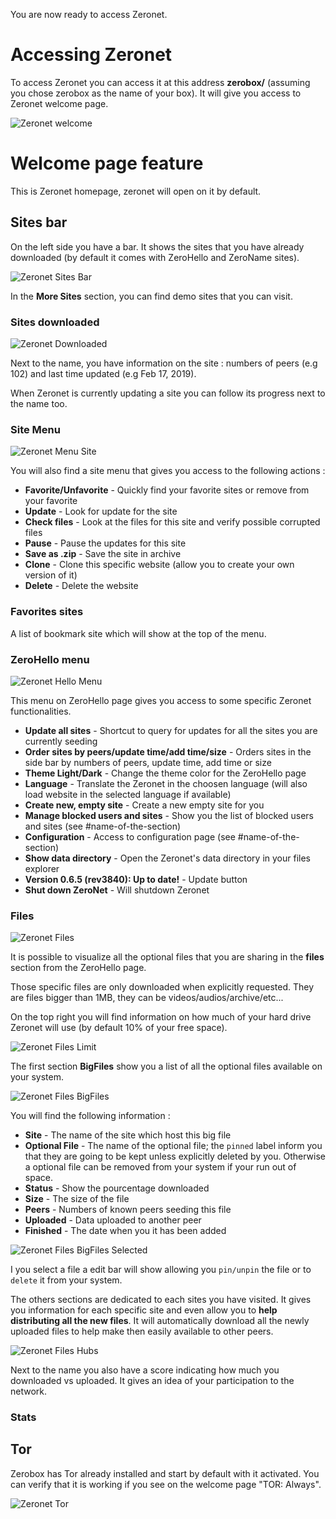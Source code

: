 
You are now ready to access Zeronet.

# Accessing Zeronet

To access Zeronet you can access it at this address **zerobox/** (assuming you chose zerobox as the name of your box). It will give you access to Zeronet welcome page.

![Zeronet welcome](./img/zeronet-welcome.png)

# Welcome page feature

This is Zeronet homepage, zeronet will open on it by default.

## Sites bar

On the left side you have a bar. It shows the sites that you have already downloaded (by default it comes with ZeroHello and ZeroName sites).

![Zeronet Sites Bar](./img/zeronet-sites-bar.png)

In the **More Sites** section, you can find demo sites that you can visit.

### Sites downloaded

![Zeronet Downloaded](./img/zeronet-downloaded.png)

Next to the name, you have information on the site : numbers of peers (e.g 102) and last time updated (e.g Feb 17, 2019).

When Zeronet is currently updating a site you can follow its progress next to the name too.


### Site Menu

![Zeronet Menu Site](./img/zeronet-menu-site.png)

You will also find a site menu that gives you access to the following actions :

* **Favorite/Unfavorite** - Quickly find your favorite sites or remove from your favorite
* **Update** - Look for update for the site
* **Check files** - Look at the files for this site and verify possible corrupted files
* **Pause** - Pause the updates for this site
* **Save as .zip** - Save the site in archive
* **Clone** - Clone this specific website (allow you to create your own version of it)
* **Delete** - Delete the website

### Favorites sites

A list of bookmark site which will show at the top of the menu.

### ZeroHello menu

![Zeronet Hello Menu](./img/zeronet-hello-menu.png)

This menu on ZeroHello page gives you access to some specific Zeronet functionalities.

* **Update all sites** - Shortcut to query for updates for all the sites you are currently seeding
* **Order sites by peers/update time/add time/size** - Orders sites in the side bar by numbers of peers, update time, add time or size
* **Theme Light/Dark** - Change the theme color for the ZeroHello page
* **Language** - Translate the Zeronet in the choosen language (will also load website in the selected language if available)
* **Create new, empty site** - Create a new empty site for you
* **Manage blocked users and sites** - Show you the list of blocked users and sites (see #name-of-the-section)
* **Configuration** - Access to configuration page (see #name-of-the-section)
* **Show data directory** - Open the Zeronet's data directory in your files explorer
* **Version 0.6.5 (rev3840): Up to date!** - Update button
* **Shut down ZeroNet** - Will shutdown Zeronet

### Files

![Zeronet Files](./img/zeronet-files.png)

It is possible to visualize all the optional files that you are sharing in the **files** section from the ZeroHello page.

Those specific files are only downloaded when explicitly requested. They are files bigger than 1MB, they can be videos/audios/archive/etc...

On the top right you will find information on how much of your hard drive Zeronet will use (by default 10% of your free space).

![Zeronet Files Limit](./img/zeronet-files-limit.png)

The first section **BigFiles** show you a list of all the optional files available on your system.

![Zeronet Files BigFiles](./img/zeronet-files-bigfiles.png)

You will find the following information :
* **Site** - The name of the site which host this big file
* **Optional File** - The name of the optional file; the `pinned` label inform you that they are going to be kept unless explicitly deleted by you. Otherwise a optional file can be removed from your system if your run out of space.
* **Status** - Show the pourcentage downloaded
* **Size** - The size of the file
* **Peers** - Numbers of known peers seeding this file
* **Uploaded** - Data uploaded to another peer
* **Finished** - The date when you it has been added

![Zeronet Files BigFiles Selected](./img/zeronet-files-bigfiles-selected.png)

I you select a file a edit bar will show allowing you `pin/unpin` the file or to `delete` it from your system.

The others sections are dedicated to each sites you have visited. It gives you information for each specific site and even allow you to **help distributing all the new files**. It will automatically download all the newly uploaded files to help make then easily available to other peers.

![Zeronet Files Hubs](./img/zeronet-files-hubs.png)

Next to the name you also have a score indicating how much you downloaded vs uploaded. It gives an idea of your participation to the network.

### Stats


## Tor

Zerobox has Tor already installed and start by default with it activated. You can verify that it is working if you see on the welcome page "TOR: Always".

![Zeronet Tor](./img/zeronet-tor.png)
